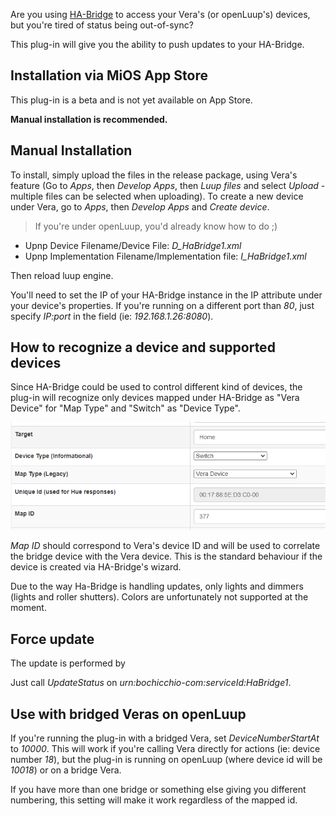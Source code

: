 Are you using [HA-Bridge](https://github.com/bwssytems/ha-bridge/) to access your Vera's (or openLuup's) devices, but you're tired of status being out-of-sync?

This plug-in will give you the ability to push updates to your HA-Bridge.

## Installation via MiOS App Store

This plug-in is a beta and is not yet available on App Store.

**Manual installation is recommended.**

## Manual Installation

To install, simply upload the files in the release package, using Vera's feature (Go to *Apps*, then *Develop Apps*, then *Luup files* and select *Upload* - multiple files can be selected when uploading).
To create a new device under Vera, go to *Apps*, then *Develop Apps* and *Create device*.

> If you're under openLuup, you'd already know how to do ;)

- Upnp Device Filename/Device File: *D_HaBridge1.xml*
- Upnp Implementation Filename/Implementation file: *I_HaBridge1.xml*

Then reload luup engine.

You'll need to set the IP of your HA-Bridge instance in the IP attribute under your device's properties. If you're running on a different port than *80*, just specify *IP:port* in the field (ie: *192.168.1.26:8080*).

## How to recognize a device and supported devices

Since HA-Bridge could be used to control different kind of devices, the plug-in will recognize only devices mapped under HA-Bridge as "Vera Device" for "Map Type" and "Switch" as "Device Type".

![Configuration example](Docs/file.png)

*Map ID* should correspond to Vera's device ID and will be used to correlate the bridge device with the Vera device. This is the standard behaviour if the device is created via HA-Bridge's wizard.

Due to the way Ha-Bridge is handling updates, only lights and dimmers (lights and roller shutters). Colors are unfortunately not supported at the moment.

## Force update

The update is performed by

Just call *UpdateStatus* on *urn:bochicchio-com:serviceId:HaBridge1*.

## Use with bridged Veras on openLuup

If you're running the plug-in with a bridged Vera, set *DeviceNumberStartAt* to *10000*.
This will work if you're calling Vera directly for actions (ie: device number *18*), but the plug-in is running on openLuup (where device id will be *10018*) or on a bridge Vera.

If you have more than one bridge or something else giving you different numbering, this setting will make it work regardless of the mapped id.